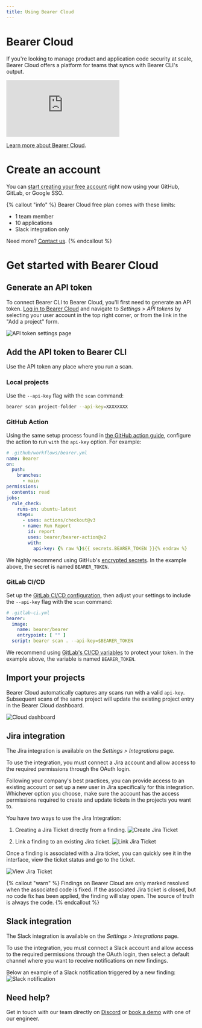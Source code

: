 ```yaml
---
title: Using Bearer Cloud
---
```


# Bearer Cloud

If you're looking to manage product and application code security at scale, Bearer Cloud offers a platform for teams that syncs with Bearer CLI's output.

<iframe class="w-full aspect-video" src="https://youtube.com/embed/whPRe9GaY7w" title="YouTube video player" frameborder="0" allow="accelerometer; autoplay; clipboard-write; encrypted-media; gyroscope; picture-in-picture; web-share" allowfullscreen></iframe>

[Learn more about Bearer Cloud](https://www.bearer.com/bearer-cloud).

# Create an account

You can [start creating your free account](https://my.bearer.sh/users/sign_up) right now using your GitHub, GitLab, or Google SSO.

{% callout "info" %}
Bearer Cloud free plan comes with these limits:<br/>
- 1 team member<br/>
- 10 applications<br/>
- Slack integration only<br/>

Need more? <a href="https://www.bearer.com/contact">Contact us</a>.
 {% endcallout %}


# Get started with Bearer Cloud


## Generate an API token

To connect Bearer CLI to Bearer Cloud, you'll first need to generate an API token. [Log in to Bearer Cloud](https://my.bearer.sh) and navigate to *Settings > API tokens* by selecting your user account in the top right corner, or from the link in the "Add a project" form.

![API token settings page](/assets/img/api-token.jpg)

## Add the API token to Bearer CLI

Use the API token any place where you run a scan.

### Local projects

Use the `--api-key` flag with the `scan` command:

```bash
bearer scan project-folder --api-key=XXXXXXXX
```

### GitHub Action

Using the same setup process found in [the GitHub action guide](/guides/github-action/), configure the action to run `with` the `api-key` option. For example:

```yaml
# .github/workflows/bearer.yml
name: Bearer
on:
  push:
    branches:
      - main
permissions:
  contents: read
jobs:
  rule_check:
    runs-on: ubuntu-latest
    steps:
      - uses: actions/checkout@v3
      - name: Run Report
        id: report
        uses: bearer/bearer-action@v2
        with:
          api-key: {% raw %}${{ secrets.BEARER_TOKEN }}{% endraw %}
```

We highly recommend using GitHub's [encrypted secrets](https://docs.github.com/en/actions/security-guides/encrypted-secrets). In the example above, the secret is named `BEARER_TOKEN`.

### GitLab CI/CD

Set up the [GitLab CI/CD configuration](/guides/gitlab), then adjust your settings to include the `--api-key` flag with the `scan` command:

```yaml
# .gitlab-ci.yml
bearer:
  image:
    name: bearer/bearer
    entrypoint: [ "" ]
  script: bearer scan . --api-key=$BEARER_TOKEN
```

We recommend using [GitLab's CI/CD variables](https://docs.gitlab.com/ee/ci/variables/) to protect your token. In the example above, the variable is named `BEARER_TOKEN`.

## Import your projects

Bearer Cloud automatically captures any scans run with a valid `api-key`. Subsequent scans of the same project will update the existing project entry in the Bearer Cloud dashboard.

![Cloud dashboard](/assets/img/cloud-dashboard.jpg)

## Jira integration

The Jira integration is available on the *Settings > Integrations* page.

To use the integration, you must connect a Jira account and allow access to the required permissions through the OAuth login.

Following your company's best practices, you can provide access to an existing account or set up a new user in Jira specifically for this integration. Whichever option you choose, make sure the account has the access permissions required to create and update tickets in the projects you want to.

You have two ways to use the Jira Integration:
1. Creating a Jira Ticket directly from a finding.
![Create Jira Ticket](/assets/img/jira-integration/create.png)

2. Link a finding to an existing Jira ticket.
![Link Jira Ticket](/assets/img/jira-integration/link.png)

Once a finding is associated with a Jira ticket, you can quickly see it in the interface, view the ticket status and go to the ticket. 

![View Jira Ticket](/assets/img/jira-integration/view.png)


{% callout "warn" %}
Findings on Bearer Cloud are only marked resolved when the associated code is fixed. If the associated Jira ticket is closed, but no code fix has been applied, the finding will stay open. The source of truth is always the code.
{% endcallout %}


## Slack integration

The Slack integration is available on the *Settings > Integrations* page.

To use the integration, you must connect a Slack account and allow access to the required permissions through the OAuth login, then select a default channel where you want to receive notifications on new findings.

Below an example of a Slack notification triggered by a new finding:
![Slack notification](/assets/img/slack-integration/notification.png)


## Need help?

Get in touch with our team directly on [Discord](https://discord.com/invite/eaHZBJUXRF) or [book a demo](https://www.bearer.com/demo) with one of our engineer.
